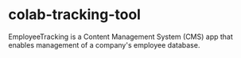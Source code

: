 # colab-tracking-tool
EmployeeTracking is a Content Management System (CMS) app that enables management of a company's employee database.
